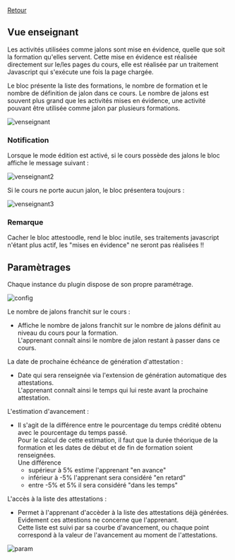[Retour](index.md)

## Vue enseignant ##

Les activités utilisées comme jalons sont mise en évidence, quelle que soit la formation qu'elles servent.
Cette mise en évidence est réalisée directement sur le/les pages du cours, elle est réalisée par un traitement Javascript qui s'exécute
une fois la page chargée.

Le bloc présente la liste des formations, le nombre de formation et le nombre de définition de jalon dans ce cours. 
Le nombre de jalons est souvent plus grand que les activités mises en évidence, une activité pouvant être utilisée comme jalon par plusieurs
formations.

![venseignant](https://user-images.githubusercontent.com/26385729/67140186-3adb3880-f258-11e9-99d5-d622712c6656.png)

### Notification ###
Lorsque le mode édition est activé, si le cours possède des jalons le bloc affiche le message suivant :
 
![venseignant2](https://user-images.githubusercontent.com/26385729/67140246-13d13680-f259-11e9-9fb1-2ddc22620199.png)

Si le cours ne porte aucun jalon, le bloc présentera toujours :
 
![venseignant3](https://user-images.githubusercontent.com/26385729/67140465-e38a9780-f25a-11e9-9217-b5499ff1a742.png)

### Remarque ###
Cacher le bloc attestoodle, rend le bloc inutile, ses traitements javascript n'étant plus actif, les "mises en évidence" ne seront pas réalisées !!

## Paramètrages ##
Chaque instance du plugin dispose de son propre paramétrage.  

![config](https://user-images.githubusercontent.com/26385729/67181991-5d975980-f3de-11e9-86d7-567b97962f8d.png)

Le nombre de jalons franchit sur le cours :  
  *  Affiche le nombre de jalons franchit sur le nombre de jalons définit au niveau du cours pour la formation.  
    L'apprenant connaît ainsi le nombre de jalon restant à passer dans ce cours.  

La date de prochaine échéance de génération d'attestation :  
  *  Date qui sera renseignée via l'extension de génération automatique des attestations.  
  L'apprenant connaît ainsi le temps qui lui reste avant la prochaine attestation.  

L'estimation d'avancement :
 * Il s'agit de la différence entre le pourcentage du temps crédité obtenu avec le pourcentage du temps passé.  
 Pour le calcul de cette estimation, il faut que la durée théorique de la formation et les dates de début et de fin de formation soient renseignées.  
 Une différence 
   * supérieur à 5% estime l'apprenant "en avance"  
   * inférieur à -5% l'apprenant sera considéré "en retard"  
   * entre -5% et 5% il sera considéré "dans les temps"  

L'accès à la liste des attestations :
 * Permet à l'apprenant d'accèder à la liste des attestations déjà générées. Evidement ces attestions ne concerne que l'apprenant.  
 Cette liste est suivi par sa courbe d'avancement, ou chaque point correspond à la valeur de l'avancement au moment de l'attestations.  
 
 ![param](https://user-images.githubusercontent.com/26385729/67184402-faa8c100-f3e3-11e9-8a72-b11b764f5ebc.png)
 
